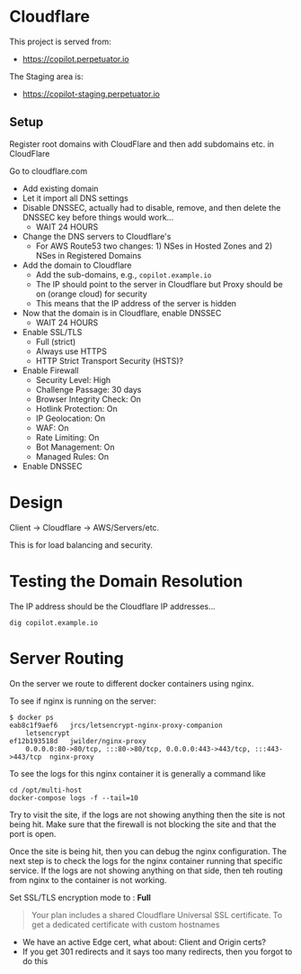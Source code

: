 # Cloudflare

This project is served from:

- https://copilot.perpetuator.io

The Staging area is:

- https://copilot-staging.perpetuator.io

## Setup

Register root domains with CloudFlare and then add subdomains etc. in CloudFlare

Go to cloudflare.com

- Add existing domain
- Let it import all DNS settings
- Disable DNSSEC, actually had to disable, remove, and then delete the DNSSEC key before things would work...
  - WAIT 24 HOURS
- Change the DNS servers to Cloudflare's
  - For AWS Route53 two changes: 1) NSes in Hosted Zones and 2) NSes in Registered Domains
- Add the domain to Cloudflare
  - Add the sub-domains, e.g., `copilot.example.io`
  - The IP should point to the server in Cloudflare but Proxy should be on (orange cloud) for security
  - This means that the IP address of the server is hidden
- Now that the domain is in Cloudflare, enable DNSSEC
  - WAIT 24 HOURS
- Enable SSL/TLS
  - Full (strict)
  - Always use HTTPS
  - HTTP Strict Transport Security (HSTS)?
- Enable Firewall
  - Security Level: High
  - Challenge Passage: 30 days
  - Browser Integrity Check: On
  - Hotlink Protection: On
  - IP Geolocation: On
  - WAF: On
  - Rate Limiting: On
  - Bot Management: On
  - Managed Rules: On
- Enable DNSSEC

# Design

Client -> Cloudflare -> AWS/Servers/etc.

This is for load balancing and security.

# Testing the Domain Resolution

The IP address should be the Cloudflare IP addresses...

```shell
dig copilot.example.io
```

# Server Routing

On the server we route to different docker containers using nginx.

To see if nginx is running on the server:

```shell
$ docker ps
eab8c1f9aef6   jrcs/letsencrypt-nginx-proxy-companion  
    letsencrypt
ef12b193518d   jwilder/nginx-proxy                     
    0.0.0.0:80->80/tcp, :::80->80/tcp, 0.0.0.0:443->443/tcp, :::443->443/tcp  nginx-proxy
```

To see the logs for this nginx container it is generally a command like

```shell
cd /opt/multi-host
docker-compose logs -f --tail=10
```

Try to visit the site, if the logs are not showing anything then the site is not being hit. Make sure that the firewall
is not blocking the site and that the port is open.

Once the site is being hit, then you can debug the nginx configuration. The next step is to check the logs for the nginx
container running that specific service. If the logs are not showing anything on that side, then teh routing from nginx
to the container is not working.

Set SSL/TLS encryption mode to : **Full**

> Your plan includes a shared Cloudflare Universal SSL certificate. To get a dedicated certificate with custom hostnames

- We have an active Edge cert, what about: Client and Origin certs?
- If you get 301 redirects and it says too many redirects, then you forgot to do this
